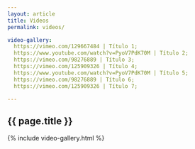```yaml
---
layout: article
title: Videos
permalink: videos/

video-gallery:
  https://vimeo.com/129667484 | Título 1;
  https://www.youtube.com/watch?v=PyoV7PdK70M | Título 2;
  https://vimeo.com/98276889 | Título 3;
  https://vimeo.com/125909326 | Título 4;
  https://www.youtube.com/watch?v=PyoV7PdK70M | Título 5;
  https://vimeo.com/98276889 | Título 6;
  https://vimeo.com/125909326 | Título 7;

---
```


<section>
	<h2>{{ page.title }}</h2>
	<article>
		{% include video-gallery.html %}
	</article>
</section>